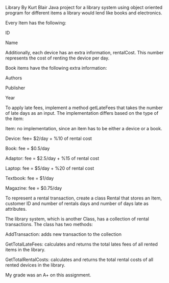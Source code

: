 Library By Kurt Blair
Java project for a library system using object oriented program for different items a library would lend like books and electronics.

Every Item has the following:


ID

Name

Additionally, each device has an extra information, rentalCost. This number represents the cost of renting the device per day.

Book items have the following extra information:


Authors

Publisher

Year


To apply late fees, implement a method getLateFees that takes the number of late days as an input. The implementation differs based on the type of the item:


Item: no implementation, since an item has to be either a device or a book.

Device: fee= $2/day + %10 of rental cost

Book: fee = $0.5/day

Adaptor: fee = $2.5/day  + %15 of rental cost

Laptop: fee = $5/day  + %20 of rental cost

Textbook: fee = $1/day

Magazine: fee = $0.75/day

To represent a rental transaction, create a class Rental that stores an Item, customer ID and number of rentals days and number of days late as attributes.  

The library system, which is another Class, has a collection of rental transactions. The class has two methods:


AddTransaction: adds new transaction to the collection

GetTotalLateFees: calculates and returns the total lates fees of all rented items in the library.

GetTotalRentalCosts: calculates and returns the total rental costs of all rented devices in the library.



My grade was an A+ on this assignment.

